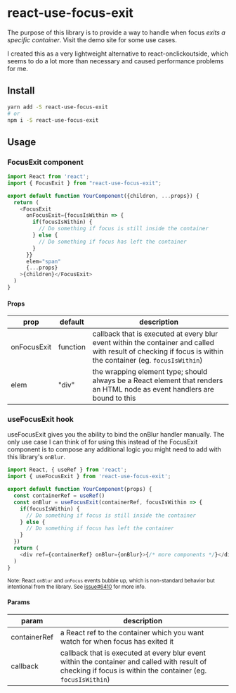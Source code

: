 # react-use-focus-exit

The purpose of this library is to provide a way to handle when focus *exits a specific container*. Visit the demo site for some use cases.

I created this as a very lightweight alternative to react-onclickoutside, which seems to do a lot more than necessary and caused performance problems for me.

## Install

```sh
yarn add -S react-use-focus-exit
# or
npm i -S react-use-focus-exit
```

## Usage

### FocusExit component

```js
import React from 'react';
import { FocusExit } from "react-use-focus-exit";

export default function YourComponent({children, ...props}) {
  return (
    <FocusExit
      onFocusExit={focusIsWithin => {
        if(focusIsWithin) {
          // Do something if focus is still inside the container
        } else {
          // Do something if focus has left the container
        }
      }}
      elem="span"
      {...props}
    >{children}</FocusExit>
  )
}
```

#### Props

| prop | default | description |
|---|---|---|
| onFocusExit | function | callback that is executed at every blur event within the container and called with result of checking if focus is within the container (eg. `focusIsWithin`) |
| elem | "div" | the wrapping element type; should always be a React element that renders an HTML node as event handlers are bound to this |

### useFocusExit hook

useFocusExit gives you the ability to bind the onBlur handler manually. The only use case I can think of for using this instead of the FocusExit component is to compose any additional logic you might need to add with this library's `onBlur`.

```js
import React, { useRef } from 'react';
import { useFocusExit } from 'react-use-focus-exit';

export default function YourComponent(props) {
  const containerRef = useRef()
  const onBlur = useFocusExit(containerRef, focusIsWithin => {
    if(focusIsWithin) {
      // Do something if focus is still inside the container
    } else {
      // Do something if focus has left the container
    }
  })
  return (
    <div ref={containerRef} onBlur={onBlur}>{/* more components */}</div>
  )
}
```

<small>Note: React `onBlur` and `onFocus` events bubble up, which is non-standard behavior but intentional from the library. See [issue#6410](https://github.com/facebook/react/issues/6410#issuecomment-207064994) for more info.</small>

#### Params

| param | description |
|---|---|
| containerRef | a React ref to the container which you want watch for when focus has exited it |
| callback | callback that is executed at every blur event within the container and called with result of checking if focus is within the container (eg. `focusIsWithin`) |
